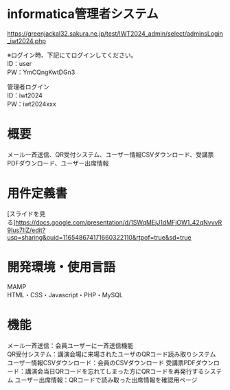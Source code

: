 # informatica管理者システム  
https://greenjackal32.sakura.ne.jp/test/IWT2024_admin/select/adminsLogin_iwt2024.php

※ログイン時、下記にてログインしてください。  
ID：user  
PW：YmCQngKwtDGn3  


管理者ログイン  
ID：iwt2024  
PW：iwt2024xxx

# 概要  

メール一斉送信、QR受付システム、ユーザー情報CSVダウンロード、受講票PDFダウンロード、ユーザー出席情報  

# 用件定義書  
[スライドを見る]https://docs.google.com/presentation/d/1SWqMEjJ1dMFjOW1_42qNvvvR9Ius7IlZ/edit?usp=sharing&ouid=116548674171660322110&rtpof=true&sd=true


# 開発環境・使用言語  

MAMP  
HTML・CSS・Javascript・PHP・MySQL

# 機能  

メール一斉送信：会員ユーザーに一斉送信機能  
QR受付システム：講演会場に来場されたユーザのQRコード読み取りシステム  
ユーザー情報CSVダウンロード：会員のCSVダウンロード
受講票PDFダウンロード：講演会当日QRコードを忘れてしまった方にQRコードを再発行するシステム
ユーザー出席情報：QRコードで読み取った出席情報を確認用ページ

